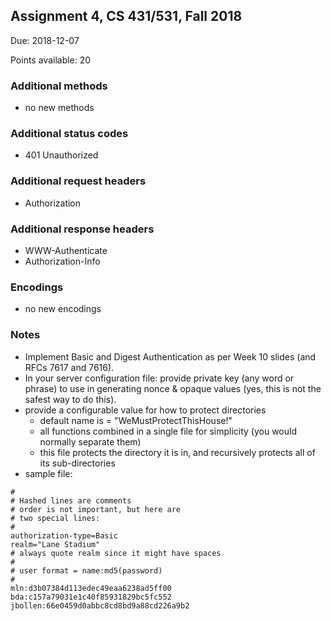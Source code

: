 ## Assignment 4, CS 431/531, Fall 2018

Due: 2018-12-07

Points available: 20

### Additional methods 

* no new methods

### Additional status codes 

* 401 Unauthorized

### Additional request headers 

* Authorization

### Additional response headers

* WWW-Authenticate
* Authorization-Info

### Encodings

* no new encodings

### Notes

* Implement Basic and Digest Authentication as per Week 10 slides (and RFCs 7617 and 7616). 
* In your server configuration file: provide private key (any word or phrase) to use in generating nonce & opaque values
(yes, this is not the safest way to do this).
* provide a configurable value for how to protect directories 
    * default name is = "WeMustProtectThisHouse!"
    * all functions combined in a single file for simplicity (you would normally separate them)
    * this file protects the directory it is in, and recursively protects all of its sub-directories
* sample file:

`#`    
`# Hashed lines are comments`    
`# order is not important, but here are `    
`# two special lines:`    
`#`    
`authorization-type=Basic`    
`realm="Lane Stadium"`    
`# always quote realm since it might have spaces `    
`#`    
`# user format = name:md5(password)`    
`#`     
`mln:d3b07384d113edec49eaa6238ad5ff00`    
`bda:c157a79031e1c40f85931829bc5fc552`    
`jbollen:66e0459d0abbc8cd8bd9a88cd226a9b2`    
